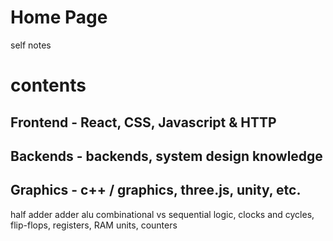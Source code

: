# Home Page
self notes

# contents
## Frontend - React, CSS, Javascript & HTTP
## Backends - backends, system design knowledge
## Graphics - c++ / graphics, three.js, unity, etc.


half adder
adder
alu
combinational vs sequential logic, clocks and cycles, flip-flops, registers, RAM units, counters